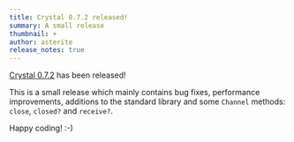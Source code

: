 ```yaml
---
title: Crystal 0.7.2 released!
summary: A small release
thumbnail: +
author: asterite
release_notes: true
---
```


[Crystal 0.7.2](https://github.com/crystal-lang/crystal/releases/tag/0.7.2) has been released!

This is a small release which mainly contains bug fixes, performance improvements,
additions to the standard library and some `Channel` methods: `close`, `closed?` and `receive?`.

Happy coding! :-)
